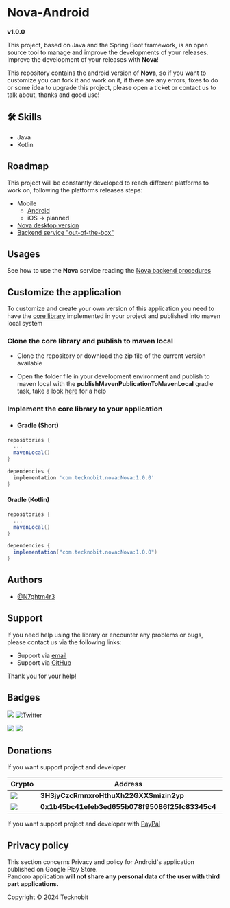 # Nova-Android
**v1.0.0**

This project, based on Java and the Spring Boot framework, is an open source tool to manage and improve the developments of your releases.
Improve the development of your releases with **Nova**!

This repository contains the android version of **Nova**,
so if you want to customize you can fork it and work on it, if there are any errors, fixes to do or some
idea to upgrade this project, please open a ticket or contact us to talk about, thanks and good use!

## 🛠 Skills

- Java
- Kotlin

## Roadmap

This project will be constantly developed to reach different platforms to work on, following the platforms releases
steps:

- Mobile
    - <a href="https://github.com/N7ghtm4r3/Nova-Android#readme">Android</a>
    - iOS -> planned
- <a href="https://github.com/N7ghtm4r3/Nova-Desktop/releases/tag/1.0.0">Nova desktop version</a>
- <a href="https://github.com/N7ghtm4r3/Nova/releases/tag/1.0.0">Backend service "out-of-the-box"</a>

## Usages

See how to use the **Nova** service reading
the <a href="https://github.com/N7ghtm4r3/Nova#readme">
Nova backend procedures</a>

## Customize the application

To customize and create your own version of this application you need to have the <a href="https://github.com/N7ghtm4r3/Nova/tree/main/Nova-core">
core library</a> implemented in your project and published into maven local system

### Clone the core library and publish to maven local

- Clone the repository or download the zip file of the current version available

- Open the folder file in your development environment and publish to maven local with the
  **publishMavenPublicationToMavenLocal** gradle task, take a look <a href="https://docs.gradle.org/current/userguide/publishing_maven.html">here</a>
  for a help

### Implement the core library to your application

- #### Gradle (Short)

```gradle
repositories {
  ...
  mavenLocal()
}

dependencies {
  implementation 'com.tecknobit.nova:Nova:1.0.0'
}
```

#### Gradle (Kotlin)

```gradle
repositories {
  ...
  mavenLocal()
}

dependencies {
  implementation("com.tecknobit.nova:Nova:1.0.0")
}
```

## Authors

- [@N7ghtm4r3](https://www.github.com/N7ghtm4r3)

## Support

If you need help using the library or encounter any problems or bugs, please contact us via the
following links:

- Support via <a href="mailto:infotecknobitcompany@gmail.com">email</a>
- Support via <a href="https://github.com/N7ghtm4r3/Nova-Android/issues/new">GitHub</a>

Thank you for your help!

## Badges

[![](https://img.shields.io/badge/Google_Play-414141?style=for-the-badge&logo=google-play&logoColor=white)](https://play.google.com/store/apps/developer?id=Tecknobit)
[![Twitter](https://img.shields.io/badge/Twitter-1DA1F2?style=for-the-badge&logo=twitter&logoColor=white)](https://twitter.com/tecknobit)

[![](https://img.shields.io/badge/Java-ED8B00?style=for-the-badge&logo=java&logoColor=white)](https://www.oracle.com/java/)
[![](https://img.shields.io/badge/Android-3DDC84?style=for-the-badge&logo=android&logoColor=white)](https://play.google.com/store/apps/details?id=com.tecknobit.nova)

## Donations

If you want support project and developer

| Crypto                                                                                              | Address                                        | Network  |
|-----------------------------------------------------------------------------------------------------|------------------------------------------------|----------|
| ![](https://img.shields.io/badge/Bitcoin-000000?style=for-the-badge&logo=bitcoin&logoColor=white)   | **3H3jyCzcRmnxroHthuXh22GXXSmizin2yp**         | Bitcoin  |
| ![](https://img.shields.io/badge/Ethereum-3C3C3D?style=for-the-badge&logo=Ethereum&logoColor=white) | **0x1b45bc41efeb3ed655b078f95086f25fc83345c4** | Ethereum |

If you want support project and developer
with <a href="https://www.paypal.com/donate/?hosted_button_id=5QMN5UQH7LDT4">PayPal</a>

## Privacy policy

This section concerns Privacy and policy for Android's application published on Google Play
Store. <br>
Pandoro application **will not share any personal data of the user with third part applications.**

Copyright © 2024 Tecknobit
